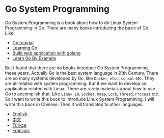 Go System Programming
=====================

Go System Programming is a book about how to do Linux System Programming in Go. There are many books introducing the basic of Go. Like:

- [Go tutorial](http://tour.golang.org/)
- [Learning Go](http://archive.miek.nl/projects/learninggo/index.html)
- [Build web application with golang](http://astaxie.gitbooks.io/build-web-application-with-golang/content/)
- [Learn Go By Example](https://gobyexample.com/)

But I found that there are no books introduce Go System Programming these years. Actually Go is the best system language in 21th Century. There are so many systems developed by Go, like `Docker`, `etcd`, `consul` etc. They are all related with system programming. But if we want to develop an application related with Linux. There are rarely materials about how to use Go to accomplish that. Like `Linux IO`, `Socket`, `mmap`, `Lock`, `Thread`, `Process` etc. So I want to write this book to introduce Linux System Programming. I will write this book in Chinese. Then it will translated  to other languages.

* [English](en/)
* [中文](zh/)
* [Türkçe](tr/)
* [Français](fr/)
